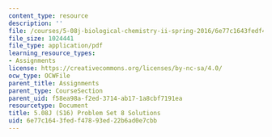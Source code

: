 ```yaml
---
content_type: resource
description: ''
file: /courses/5-08j-biological-chemistry-ii-spring-2016/6e77c1643fedf47893ed22b6ad0e7cbb_MIT5_08jS16ps8_soln.pdf
file_size: 1024441
file_type: application/pdf
learning_resource_types:
- Assignments
license: https://creativecommons.org/licenses/by-nc-sa/4.0/
ocw_type: OCWFile
parent_title: Assignments
parent_type: CourseSection
parent_uid: f58ea98a-f2ed-3714-ab17-1a8cbf7191ea
resourcetype: Document
title: 5.08J (S16) Problem Set 8 Solutions
uid: 6e77c164-3fed-f478-93ed-22b6ad0e7cbb
---
```

